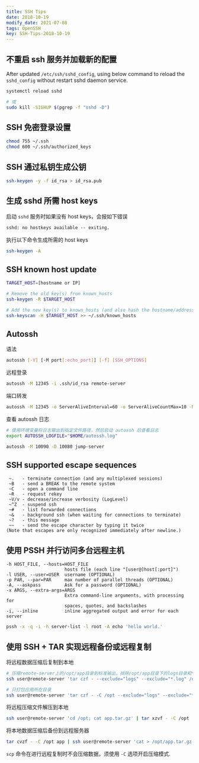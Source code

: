 ```yaml
---
title: SSH Tips
date: 2018-10-19
modify_date: 2021-07-08
tags: OpenSSH
key: SSH-Tips-2018-10-19
---
```


## 不重启 ssh 服务并加载新的配置

After updated `/etc/ssh/sshd_config`, using below command to reload the `sshd_config` without restart sshd daemon service.

```sh
systemctl reload sshd

# 或
sudo kill -SIGHUP $(pgrep -f "sshd -D")
```

## SSH 免密登录设置

```sh
chmod 755 ~/.ssh
chmod 600 ~/.ssh/authorized_keys
```

## SSH 通过私钥生成公钥

```sh
ssh-keygen -y -f id_rsa > id_rsa.pub
```

## 生成 sshd 所需 host keys

启动 `sshd` 服务时如果没有 host keys，会报如下错误

```txt
sshd: no hostkeys available -- exiting.
```

执行以下命令生成所需的 host keys

```sh
ssh-keygen -A
```

## SSH known host update

```sh
TARGET_HOST=[hostname or IP]

# Remove the old key(s) from known_hosts
ssh-keygen -R $TARGET_HOST

# Add the new key(s) to known_hosts (and also hash the hostname/address)
ssh-keyscan -H $TARGET_HOST >> ~/.ssh/known_hosts
```

<!--more-->

## Autossh

语法

```sh
autossh [-V] [-M port[:echo_port]] [-f] [SSH_OPTIONS]
```

远程登录

```sh
autossh -M 12345 -i .ssh/id_rsa remote-server
```

端口转发

```sh
autossh -M 12345 -o ServerAliveInterval=60 -o ServerAliveCountMax=10 -NT -L 0.0.0.0:8080:remote-server:8080 jump-server
```

查看 autossh 日志

```sh
# 使用环境变量将日志输出到指定文件路径，然后启动 autossh 后查看日志
export AUTOSSH_LOGFILE="$HOME/autossh.log"

autossh -M 10090 -D 10080 jump-server
```

## SSH supported escape sequences

```text
 ~.   - terminate connection (and any multiplexed sessions)
 ~B   - send a BREAK to the remote system
 ~C   - open a command line
 ~R   - request rekey
 ~V/v - decrease/increase verbosity (LogLevel)
 ~^Z  - suspend ssh
 ~#   - list forwarded connections
 ~&   - background ssh (when waiting for connections to terminate)
 ~?   - this message
 ~~   - send the escape character by typing it twice
(Note that escapes are only recognized immediately after newline.)
```

## 使用 PSSH 并行访问多台远程主机

```text
-h HOST_FILE, --hosts=HOST_FILE
                      hosts file (each line "[user@]host[:port]")
-l USER, --user=USER  username (OPTIONAL)
-p PAR, --par=PAR     max number of parallel threads (OPTIONAL)
-A, --askpass         Ask for a password (OPTIONAL)
-x ARGS, --extra-args=ARGS
                      Extra command-line arguments, with processing for
                      spaces, quotes, and backslashes
-i, --inline          inline aggregated output and error for each server
```

```sh
pssh -x -q -i -h server-list -l root -A echo 'hello world.'
```

## 使用 SSH + TAR 实现远程备份或远程复制

将远程数据压缩后复制到本地

```sh
# 压缩remote-server上的/opt/app目录到标准输出，排除/opt/app目录下的logs目录和*.log文件
ssh user@remote-server 'tar czf - --exclude="logs" --exclude="*.log" /opt/app' > app.tar.gz

# 只打包应用所在目录
ssh user@remote-server 'tar czf - -C /opt --exclude="logs" --exclude="*.log" app' > app.tar.gz
```

将远程压缩文件解压到本地

```sh
ssh user@remote-server 'cd /opt; cat app.tar.gz' | tar xzvf - -C /opt
```

将本地数据压缩后备份到远程服务器

```sh
tar cvzf - -C /opt app | ssh user@remote-server 'cat > /opt/app.tar.gz'
```

`scp` 命令在进行远程复制时不会压缩数据，须使用 `-C` 选项开启压缩模式.
